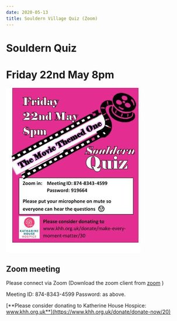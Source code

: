 ```yaml
---
date: 2020-05-13
title: Souldern Village Quiz (Zoom)
---
```


# Souldern Quiz

# Friday 22nd May 8pm

![quiz poster](quiz-2020-05-22.jpg)

## Zoom meeting

Please connect via Zoom
(Download the zoom client from [zoom](https://zoom.us/) )

Meeting ID: 874-8343-4599
Password: as above.

[**Please consider donating to Katherine House Hospice: www.khh.org.uk**](https://www.khh.org.uk/donate/donate-now/20)

